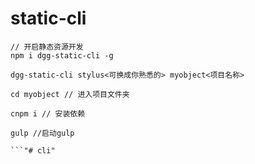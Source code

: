 # static-cli

```
// 开启静态资源开发
npm i dgg-static-cli -g 

dgg-static-cli stylus<可换成你熟悉的> myobject<项目名称>

cd myobject // 进入项目文件夹

cnpm i // 安装依赖

gulp //启动gulp

```"# cli" 
